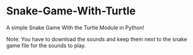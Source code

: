 # Snake-Game-With-Turtle
A simple Snake Game With the Turtle Module in Python!


Note: You have to download the sounds and keep them next to the snake game file for the sounds to play.
